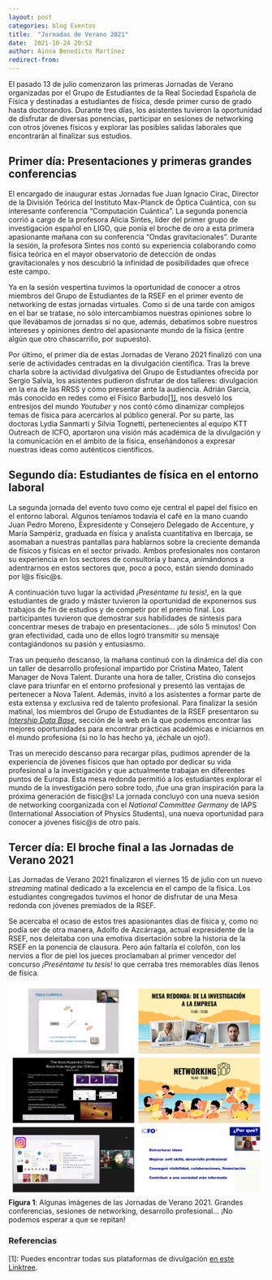 ```yaml
---
layout: post
categories: blog Eventos
title:  "Jornadas de Verano 2021"
date:  2021-10-24 20:52
author: Ainoa Benedicto Martínez
redirect-from:
---
```


El pasado 13 de julio comenzaron las primeras Jornadas de Verano organizadas por el Grupo de Estudiantes de la Real Sociedad Española de Física y destinadas a estudiantes de física, desde primer curso de grado hasta doctorandos. Durante tres días, los asistentes tuvieron la oportunidad de disfrutar de diversas ponencias, participar en sesiones de networking con otros jóvenes físicos y explorar las posibles salidas laborales que encontrarán al finalizar sus estudios.

## Primer día: Presentaciones y primeras grandes conferencias

El encargado de inaugurar estas Jornadas fue Juan Ignacio Cirac, Director de la División Teórica del Instituto Max-Planck de Óptica Cuántica, con su interesante conferencia “Computación Cuántica”. La segunda ponencia corrió a cargo de la profesora Alicia Sintes, líder del primer grupo de investigación español en LIGO, que ponía el broche de oro a esta primera apasionante mañana con su conferencia “Ondas gravitacionales”. Durante la sesión, la profesora Sintes nos contó su experiencia colaborando como física teórica en el mayor observatorio de detección de ondas gravitacionales y nos descubrió la infinidad de posibilidades que ofrece este campo.

Ya en la sesión vespertina tuvimos la oportunidad de conocer a otros miembros del Grupo de Estudiantes de la RSEF en el primer evento de networking de estas jornadas virtuales. Como si de una tarde con amigos en el bar se tratase, no sólo intercambiamos nuestras opiniones sobre lo que llevábamos de jornadas si no que, además, debatimos sobre nuestros intereses y opiniones dentro del apasionante mundo de la física (entre algún que otro chascarrillo, por supuesto).

Por último, el primer día de estas Jornadas de Verano 2021 finalizó con una serie de actividades centradas en la divulgación científica. Tras la breve charla sobre la actividad divulgativa del Grupo de Estudiantes ofrecida por Sergio Salvía, los asistentes pudieron disfrutar de dos talleres: divulgación en la era de las RRSS y cómo presentar ante la audiencia. Adrián García, más conocido en redes como el Físico Barbudo[[1]](#Ref1), nos desveló los entresijos del mundo *Youtuber* y nos contó cómo dinamizar complejos temas de física para acercarlos al público general. Por su parte, las doctoras Lydia Sanmarti y Silvia Tognetti, pertenecientes al equipo KTT Outreach de ICFO, aportaron una visión más académica de la divulgación y la comunicación en el ámbito de la física, enseñándonos a expresar nuestras ideas como auténticos científicos.

## Segundo día: Estudiantes de física en el entorno laboral

La segunda jornada del evento tuvo como eje central el papel del físico en el entorno laboral. Algunos teníamos todavía el café en la mano cuando Juan Pedro Moreno, Expresidente y Consejero Delegado de Accenture, y María Sampériz, graduada en física y analista cuantitativa en Ibercaja, se asomaban a nuestras pantallas para hablarnos  sobre la creciente demanda de físicos y físicas en el sector privado. Ambos profesionales nos contaron su experiencia en los sectores de consultoría y banca, animándonos a adentrarnos en estos sectores que, poco a poco, están siendo dominado por l@s físic@s.

A continuación tuvo lugar la actividad *¡Preséntame tu tesis!*, en la que estudiantes de grado y máster tuvieron la oportunidad de exponernos sus trabajos de fin de estudios y de competir por el premio final. Los participantes tuvieron que demostrar sus habilidades de síntesis para concentrar meses de trabajo en presentaciones... ¡de sólo 5 minutos! Con gran efectividad, cada uno de ellos logró transmitir su mensaje contagiándonos su pasión y entusiasmo.

Tras un pequeño descanso, la mañana continuó con la dinámica del día con un taller de desarrollo profesional impartido por Cristina Mateo, Talent Manager de Nova Talent. Durante una hora de taller, Cristina dio consejos clave para triunfar en el entorno profesional y presentó las ventajas de pertenecer a Nova Talent. Además, invitó a los asistentes a formar parte de esta extensa y exclusiva red de talento profesional. Para finalizar la sesión matinal, los miembros del Grupo de Estudiantes de la RSEF presentaron su [*Intership Data Base*](https://estudiantesrsef.vercel.app/), sección de la web en la que podemos encontrar las mejores oportunidades para encontrar prácticas académicas e iniciarnos en el mundo profesiona (si no lo has hecho ya, ¡échale un ojo!).

Tras un merecido descanso para recargar pilas, pudimos aprender de la experiencia de jóvenes físicos que han optado por dedicar su vida profesional a la investigación y que actualmente trabajan en diferentes puntos de Europa. Esta mesa redonda permitió a los estudiantes explorar el mundo de la investigación pero sobre todo, ¡fue una gran inspiración para la próxima generación de físic@s! La jornada concluyó con una nueva sesión de networking coorganizada con el *National Committee Germany* de IAPS (International Association of Physics Students), una nueva oportunidad para conocer a jóvenes físic@s de otro país.

## Tercer día: El broche final a las Jornadas de Verano 2021

Las Jornadas de Verano 2021 finalizaron el viernes 15 de julio con un nuevo *streaming* matinal dedicado a la excelencia en el campo de la física. Los estudiantes congregados tuvimos el honor de disfrutar de una Mesa redonda con jóvenes premiados de la RSEF.

Se acercaba el ocaso de estos tres apasionantes días de física y, como no podía ser de otra manera, Adolfo de Azcárraga, actual expresidente de la RSEF, nos deleitaba con una emotiva disertación sobre la historia de la RSEF en la ponencia de clausura. Pero aún faltaría el colofón, con los nervios a flor de piel los jueces proclamaban al primer vencedor del concurso *¡Preséntame tu tesis!* lo que cerraba tres memorables días llenos de física.

![JdeV](/img/blog/2021-10-24-JornadasDeVerano2021/JdeV_Collage.jpg)<br/>
<a name="Fig1">**Figura 1**</a>: Algunas imágenes de las Jornadas de Verano 2021. Grandes conferencias, sesiones de networking, desarrollo profesional... ¡No podemos esperar a que se repitan!


### Referencias
<a name="Ref1">[1]</a>: Puedes encontrar todas sus plataformas de divulgación [en este Linktree](https://linktr.ee/elfisicobarbudo).<br/>
